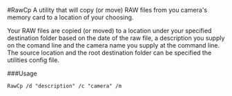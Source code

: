 #RawCp
A utility that will copy (or move) RAW files from you camera's memory card to a location of your choosing.

Your RAW files are copied (or moved) to a location under your specified destination folder based on the date of the raw file,
a description you supply on the comand line and the camera name you supply at the command line. The source location and the root destination folder can be specified the utilities config file.

###Usage
```
RawCp /d "description" /c "camera" /m
```
